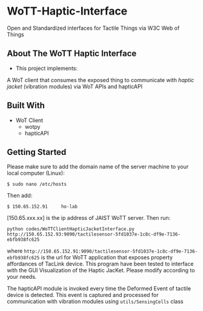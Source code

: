 # WoTT-Haptic-Interface

Open and Standardized interfaces for Tactile Things via W3C Web of Things

## About The WoTT Haptic Interface

 - This project implements:

A WoT client that consumes the exposed thing to communicate with *haptic jacket* (vibration modules) via WoT APIs and hapticAPI
   
## Built With
- WoT Client
	- wotpy
	- hapticAPI

## Getting Started
Please make sure to add the domain name of the server machine to your local computer (Linux):
```
$ sudo nano /etc/hosts
```
Then add:
```
$ 150.65.152.91  	ho-lab
```
[150.65.xxx.xx] is the ip address of JAIST WoTT server.
Then run:
```
python codes/WoTTClientHapticJacketInterface.py http://150.65.152.93:9090/tactilesensor-5fd1037e-1c8c-df9e-7136-ebfb938fc625
```
where ```http://150.65.152.91:9090/tactilesensor-5fd1037e-1c8c-df9e-7136-ebfb938fc625``` is the url for WoTT application that exposes property affordances of TacLink device. This program have been tested to interface with the GUI Visualization of the Haptic JacKet. Please modify according to your needs.

The hapticAPI module is invoked every time the Deformed Event of tactile device is detected. This event is captured and processed for communication with vibration modules using ```utils/SensingCells``` class
